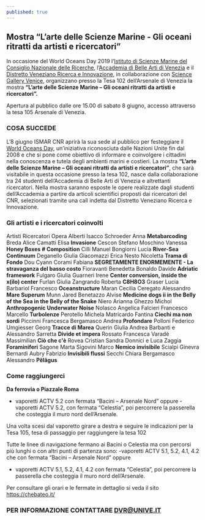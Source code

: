 ```yaml
---
published: true
---
```

## Mostra “L’arte delle Scienze Marine - Gli oceani ritratti da artisti e ricercatori”

In occasione del World Oceans Day 2019 l’[Istituto di Scienze Marine del Consiglio Nazionale delle Ricerche](http://www.ismar.cnr.it/), l’[Accademia di Belle Arti di Venezia](http://accademiavenezia.it) e il [Distretto Veneziano Ricerca e Innovazione](http://distrettovenezianoricerca.it), in collaborazione con [Science Gallery Venice](http://venice.sciencegallery.com), organizzano presso la Tesa 102 dell’Arsenale di Venezia la mostra **“L’arte delle Scienze Marine – Gli oceani ritratti da artisti e ricercatori”.**

Apertura al pubblico dalle ore 15.00 di sabato 8 giugno, accesso attraverso la tesa 105 Arsenale di Venezia.

### COSA SUCCEDE

L’8 giugno ISMAR CNR aprirà la sua sede al pubblico per festeggiare il [World Oceans Day](https://www.worldoceansday.org/), un’iniziativa riconosciuta dalle Nazioni Unite fin dal 2008 e che si pone come obiettivo di informare e coinvolgere i cittadini nella conoscenza e tutela degli ambienti marini e costieri.
La mostra **“L’arte delle Scienze Marine – Gli oceani ritratti  da artisti e ricercatori”**, che sarà visitabile in questa occasione presso la tesa 102, nasce dalla collaborazione tra 24 studenti dell’Accademia di Belle Arti di Venezia e altrettanti ricercatori. Nella mostra saranno esposte le opere realizzate dagli studenti dell’Accademia a partire da articoli scientifici proposti dai ricercatori del CNR, selezionati tramite una call indetta dal Distretto Veneziano Ricerca e Innovazione.

### Gli artisti e i ricercatori coinvolti

Artisti	 	    Ricercatori     Opera
Alberti	Isacco	Schroeder Anna	**Metabarcoding**
Breda	Alice	Camatti Elisa	**Invasione**
Cescon	Stefano	Moschino Vanessa	**Honey Boxes # Composition**
Cilli	Manuel	Bongiorni Lucia	**River-Sea Continuum**
Deganello Giulia  Giacomazzi Erica	Nesto Nicoletta	**Trama di Fondo**
Dou	Cyann	Corami Fabiana	**SEGRETAMENTE ENORMEMENTE - La stravaganza del basso costo**
Fioravanti	Benedetta	Bonaldo Davide	**Adriatic framework**
Fulgaro	Giulia	Guarneri Irene	**Center conversion, inside the x(ilo) center**
Furlan	Giulia	Zangrando Roberta	**C8H8O3**
Graser	Lucia	Barbariol Francesco	**Oceanstructure**
Maran	Cecilia	Ceregato Alessandro	**Mare Superum**
Munn	Jared	Benetazzo Alvise	**Medicine dogs ii in the Belly of the Sea in the Belly of the Snake**
Niero	Arianna	Ghezzo Michol	**Anthropogenic Underwater Noise**
Nolasco	Angelica	Falcieri Francesco Marcello	**Turbolenze**
Perotello	Michela	Matricardo Fantina	**Ciechi ma non sordi**
Piccinni	Francesca	Bergamasco Andrea	**Profondare**
Polloni	Federico 	Umgiesser Georg	**Tracce di Marea**
Querin	Giulia	Andrea Barbanti e Alessandro Sarretta	**Divide et impera**
Rossato	Francesca	Varadè Massimilian	**Ciò che c'è**
Rovea	Cristian	Sandra Donnici e Luca Zaggia	**Foraminiferi**
Sagone	Marta	Sigovini Marco	**Nemico invisibile**
Scialpi	Ginevra	Bernardi Aubry Fabrizio	**Invisibili flussi**
Secchi	Chiara	Bergamasco Alessandro	**Pĕlăgus**

### Come raggiungerci 

**Da ferrovia o Piazzale Roma**
- vaporetti ACTV 5.2 con fermata “Bacini – Arsenale Nord”
oppure
-vaporetti ACTV 5.2, con fermata “Celestia”, poi percorrere la passerella che costeggia il muro nord dell’Arsenale.

Una volta scesi dal vaporetto girare a destra e seguire le indicazioni per la Tesa 105, tesa di passaggio per raggiungere la tesa 102

Tutte le linee di navigazione fermano ai Bacini o Celestia ma con
percorsi più lunghi o con altri punti di partenza sono:
-vaporetti ACTV 5.1, 5.2, 4.1, 4.2 che con fermata “Bacini –
Arsenale Nord” oppure
- vaporetti ACTV 5.1, 5.2, 4.1, 4.2 con fermata “Celestia”, poi percorrere la passerella che costeggia il muro nord dell’Arsenale.

Per consultare gli orari e le fermate in dettaglio si veda il sito
https://chebateo.it/

### PER INFORMAZIONE CONTATTARE DVR@UNIVE.IT
